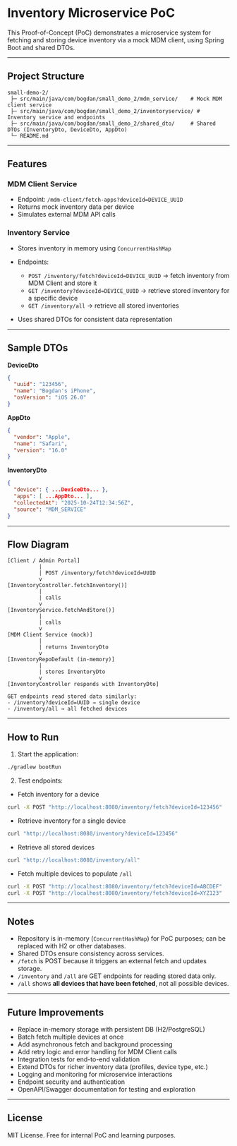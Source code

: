 # Inventory Microservice PoC

This Proof-of-Concept (PoC) demonstrates a microservice system for fetching and storing device inventory via a mock MDM client, using Spring Boot and shared DTOs.

---

## Project Structure

```
small-demo-2/
 ├─ src/main/java/com/bogdan/small_demo_2/mdm_service/    # Mock MDM client service
 ├─ src/main/java/com/bogdan/small_demo_2/inventoryservice/ # Inventory service and endpoints
 ├─ src/main/java/com/bogdan/small_demo_2/shared_dto/     # Shared DTOs (InventoryDto, DeviceDto, AppDto)
 └─ README.md
```

---

## Features

### MDM Client Service

* Endpoint: `/mdm-client/fetch-apps?deviceId=DEVICE_UUID`
* Returns mock inventory data per device
* Simulates external MDM API calls

### Inventory Service

* Stores inventory in memory using `ConcurrentHashMap`
* Endpoints:

  * `POST /inventory/fetch?deviceId=DEVICE_UUID` → fetch inventory from MDM Client and store it
  * `GET /inventory?deviceId=DEVICE_UUID` → retrieve stored inventory for a specific device
  * `GET /inventory/all` → retrieve all stored inventories
* Uses shared DTOs for consistent data representation

---

## Sample DTOs

**DeviceDto**

```json
{
  "uuid": "123456",
  "name": "Bogdan's iPhone",
  "osVersion": "iOS 26.0"
}
```

**AppDto**

```json
{
  "vendor": "Apple",
  "name": "Safari",
  "version": "16.0"
}
```

**InventoryDto**

```json
{
  "device": { ...DeviceDto... },
  "apps": [ ...AppDto... ],
  "collectedAt": "2025-10-24T12:34:56Z",
  "source": "MDM_SERVICE"
}
```

---

## Flow Diagram

```
[Client / Admin Portal]
          |
          | POST /inventory/fetch?deviceId=UUID
          v
[InventoryController.fetchInventory()]
          |
          | calls
          v
[InventoryService.fetchAndStore()]
          |
          | calls
          v
[MDM Client Service (mock)]
          |
          | returns InventoryDto
          v
[InventoryRepoDefault (in-memory)]
          |
          | stores InventoryDto
          v
[InventoryController responds with InventoryDto]

GET endpoints read stored data similarly:
- /inventory?deviceId=UUID → single device
- /inventory/all → all fetched devices
```

---

## How to Run

1. Start the application:

```bash
./gradlew bootRun
```

2. Test endpoints:

* Fetch inventory for a device

```bash
curl -X POST "http://localhost:8080/inventory/fetch?deviceId=123456"
```

* Retrieve inventory for a single device

```bash
curl "http://localhost:8080/inventory?deviceId=123456"
```

* Retrieve all stored devices

```bash
curl "http://localhost:8080/inventory/all"
```

* Fetch multiple devices to populate `/all`

```bash
curl -X POST "http://localhost:8080/inventory/fetch?deviceId=ABCDEF"
curl -X POST "http://localhost:8080/inventory/fetch?deviceId=XYZ123"
```

---

## Notes

* Repository is in-memory (`ConcurrentHashMap`) for PoC purposes; can be replaced with H2 or other databases.
* Shared DTOs ensure consistency across services.
* `/fetch` is POST because it triggers an external fetch and updates storage.
* `/inventory` and `/all` are GET endpoints for reading stored data only.
* `/all` shows **all devices that have been fetched**, not all possible devices.

---

## Future Improvements

* Replace in-memory storage with persistent DB (H2/PostgreSQL)
* Batch fetch multiple devices at once
* Add asynchronous fetch and background processing
* Add retry logic and error handling for MDM Client calls
* Integration tests for end-to-end validation
* Extend DTOs for richer inventory data (profiles, device type, etc.)
* Logging and monitoring for microservice interactions
* Endpoint security and authentication
* OpenAPI/Swagger documentation for testing and exploration

---

## License

MIT License. Free for internal PoC and learning purposes.
